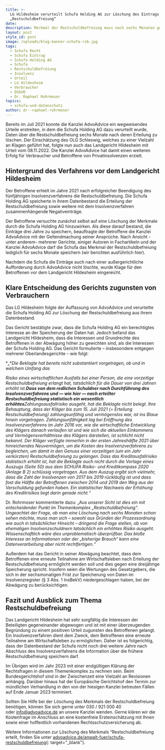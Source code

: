```yaml
---
title: >-
  LG Hildesheim verurteilt Schufa Holding AG zur Löschung des Eintrags der
  „Restschuldbefreiung“
date:
description: Merkmal der Restschuldbefreiung muss nach sechs Monaten gelöscht werden
layout: post
style_id: post
image: /uploads/blog-banner-schufa-rsb.jpg
tags:
  - Schufa Recht
  - Schufa Eintrag
  - Schufa Holding AG
  - Schufa
  - Restschuldbefreiung
  - Insolvenz
  - Urteil
  - LG Hildesheim
  - Verbraucher
  - DSGVO
  - Dr. Raphael Rohrmoser
topics:
  - schufa-und-datenschutz
author: dr--raphael-rohrmoser
---
```

Bereits im Juli 2021 konnte die Kanzlei AdvoAdvice ein wegweisendes Urteile erstreiten, in dem die Schufa Holding AG dazu verurteilt wurde, Daten über die Restschuldbefreiung sechs Monate nach deren Erteilung zu löschen. Der Einschätzung des OLG Schleswig, welches zu einer Vielzahl an Klagen geführt hat, folgte nun auch das Landgericht Hildesheim mit Urteil vom 08.11.2022. Die Kanzlei AdvoAdvice hat damit einen weiteren Erfolg für Verbraucher und Betroffene von Privatinsolvenzen erzielt.

## **Hintergrund des Verfahrens vor dem Landgericht Hildesheim**

Der Betroffene erhielt im Jahre 2021 nach erfolgreicher Beendigung des fünfjährigen Insolvenzverfahrens die Restschuldbefreiung. Die Schufa Holding AG speicherte in ihrem Datenbestand die Erteilung der Restschuldbefreiung sowie weitere mit dem Insolvenzverfahren zusammenhängende Negativeinträge.

Der Betroffene versuchte zunächst selbst auf eine Löschung der Merkmale durch die Schufa Holding AG hinzuwirken. Als diese darauf bestand, die Einträge drei Jahre zu speichern, beauftragte der Betroffene die Kanzlei AdvoAdvice mit der Geltendmachung seiner Ansprüche. Nach Ansicht -unter anderem- mehrerer Gerichte, einiger Autoren in Fachartikeln und der Kanzlei AdvoAdvice darf die Schufa das Merkmal der Restschuldbefreiung lediglich für sechs Monate speichern (wir berichten ausführlich hier).

Nachdem die Schufa die Einträge auch nach einer au&szlig;ergerichtliche Aufforderung durch AdvoAdvice nicht löschte, wurde Klage für den Betroffenen vor dem Landgericht Hildesheim eingereicht.

## **Klare Entscheidung des Gerichts zugunsten von Verbrauchern**

Das LG Hildesheim folgte der Auffassung von AdvoAdvice und verurteilte die Schufa Holding AG zur Löschung der Restschuldbefreiung aus ihrem Datenbestand.

Das Gericht bestätigte zwar, dass die Schufa Holding AG ein berechtigtes Interesse an der Speicherung der Daten hat. Jedoch befand das Landgericht Hildesheim, dass die Interessen und Grundrechte des Betroffenen in der Abwägung höher zu gewichten sind, als die Interessen der Schufa Holding AG. Das Gericht formulierte – insbesondere entgegen mehrerer Oberlandesgerichte – wie folgt:

*„**Die Beklagte hat bereits nicht substantiiert vorgetragen, ob und in welchem Umfang das*

*Risiko eines wirtschaftlichen Ausfalls bei einer Person, die eine vorzeitige Restschuldbefreiung erlangt hat, tatsächlich für die Dauer von drei Jahren erhöht ist.**Dass von dem redlichen Schuldner nach Durchführung des Insolvenzverfahrens und — wie hier — nach erteilter Restschuldbefreiung statistisch ein wesentlich erhöhtes**Zahlungsausfallrisiko ausgeht, hat die Beklagte nicht belegt. Ihre Behauptung, dass der Kläger bis zum 15. Juli 2021 (= Erteilung Restschuldbefreiung) zahlungsunfähig und vermögenslos war, ist ins Blaue hinein vorgetragen. Zahlungsunfähigkeit lag bei Eröffnung des Insolvenzverfahrens im Jahr 2016 vor, wie die wirtschaftliche Entwicklung des Klägers danach verlaufen ist und wie sich die aktuellen Einkommens und Vermögensverhältnisse des Klägers darstellen, ist schlicht nicht bekannt. Der Kläger verfügte immerhin in der ersten Jahreshälfte 2021 über hinreichendes Neuvermögen, um die Kosten des Insolvenzverfahrens zu begleichen, um damit in den Genuss einer vorzeitigen (um ein Jahr verkürzten) Restschuldbefreiung zu gelangen. Dass das Kreditausfallrisiko statistisch erhöht ist, hat die Beklagte auch nicht durch die Vorlage eines Auszugs (Seite 50) aus dem SCHUFA Risiko- und Kreditkompass 2020 (Anlage B 2) schlüssig vorgetragen. Aus dem Auszug ergibt sich vielmehr, dass die Zahl der Insolvenzen von 2017 bis 2019 rückläufig ist und dass fast die Hälfte der Betroffenen zwischen 2014 und 2019 den Weg aus der Verschuldung gefunden haben. Ein statistischer Nachweis der Erhöhung des Kreditrisikos liegt darin gerade nicht.“*

Dr. Rohrmoser kommentierte dazu: „*Aus unserer Sicht ist dies ein mit entscheidender Punkt im Themenkomplex „Restschuldbefreiung“. Ungeachtet der Frage, ob man eine Löschung nach sechs Monaten schon sehen möchte, muss man sich – sowohl aus Gründen der Prozessordnung wie auch in tatsächlicher Hinsicht – dringend die Frage stellen, ob von ehemaligen Insolvenzschuldnern tatsächlich ein erhöhtes Risiko ausgeht. Wissenschaftlich wäre dies unproblematisch überprüfbar. Das blo&szlig;e Interesse an Informationen oder der „bisherige Brauch“ kann eine Datenverarbeitung aber nicht rechtfertigen.“*

Au&szlig;erdem hat das Gericht in seiner Abwägung beachtet, dass dem Betroffenen eine erneute Teilnahme am Wirtschaftsleben nach Erteilung der Restschuldbefreiung ermöglicht werden soll und dies gegen eine dreijährige Speicherung spricht. Insofern seien die Wertungen des Gesetzgebers, die sich in der sechsmonatigen Frist zur Speicherung von Daten im Insolvenzregister (&sect; 3 Abs. 1 InsBekV) niedergeschlagen haben, bei der Abwägung zu berücksichtigen.

## **Fazit und Ausblick zum Thema Restschuldbefreiung**

Das Landgericht Hildesheim hat sehr sorgfältig die Interessen der Beteiligten gegeneinander abgewogen und ist mit einer überzeugenden Begründung zu einem positiven Urteil zugunsten des Betroffenen gelangt.&nbsp; Ein Insolvenzverfahren dient dem Zweck, dem Betroffenen eine erneute Teilnahme am Wirtschaftsleben zu ermöglichen. Daher ist es folgerichtig, dass der Datenbestand der Schufa nicht noch drei weitere Jahre nach Abschluss des Insolvenzverfahrens die Information über die frühere Restschuldbefreiung speichern darf.

Im Übrigen wird im Jahr 2023 mit einer endgültigen Klärung der Rechtsfragen in diesem Themenkomplex zu rechnen sein. Beim Bundesgerichtshof sind in der Zwischenzeit eine Vielzahl an Revisionen anhängig. Darüber hinaus hat der Europäische Gerichtshof den Termin zur mündlichen Verhandlung in den von der hiesigen Kanzlei betreuten Fällen auf Ende Januar 2023 terminiert.

Sollten Sie Hilfe bei der Löschung des Merkmals der Restschuldbefreiung benötigen, können Sie sich gerne unter 030 / 921 000 40 oder&nbsp;[info@advoadvice.de](mailto:info@advoadvice.de)&nbsp;an unsere Kanzlei wenden. Gerne klären wir die Kostenfrage im Anschluss an eine kostenfreie Ersteinschätzung mit Ihnen sowie einer hoffentlich vorhandenen Rechtsschutzversicherung ab.

Weitere Informationen zur Löschung des Merkmals “Restschuldbefreiung erteilt, finden Sie unter&nbsp;[advoadvice.de/anwalt-fuer/schufa-restschuldbefreiung](https://advoadvice.de/blog/olg-schleswig-schufa-holding-ag-muss-restschuldbefreiung-nach-sechs-monaten-l%C3%B6schen/advoadvice.de/anwalt-fuer/schufa-restschuldbefreiung){: target="_blank"}.&nbsp;

&nbsp;